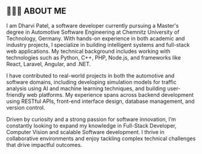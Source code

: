## 👩🏻‍🎓 ABOUT ME

I am Dharvi Patel, a software developer currently pursuing a Master's degree in Automotive Software Engineering at Chemnitz University of Technology, Germany. With hands-on experience in both academic and industry projects, I specialize in building intelligent systems and full-stack web applications. My technical background includes working with technologies such as Python, C++, PHP, Node.js, and frameworks like React, Laravel, Angular, and .NET.

I have contributed to real-world projects in both the automotive and software domains, including developing simulation models for traffic analysis using AI and machine learning techniques, and building user-friendly web platforms. My experience spans across backend development using RESTful APIs, front-end interface design, database management, and version control.

Driven by curiosity and a strong passion for software innovation, I’m constantly looking to expand my knowledge in Full-Stack Developer, Computer Vision and scalable Software development. I thrive in collaborative environments and enjoy tackling complex technical challenges that drive impactful outcomes.


